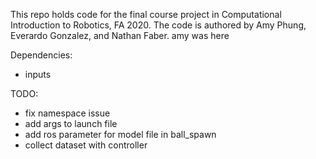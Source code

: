 This repo holds code for the final course project in Computational Introduction to Robotics, FA 2020. The code is authored by Amy Phung, Everardo Gonzalez, and Nathan Faber.
amy was here

Dependencies:
+ inputs


TODO:
+ fix namespace issue
+ add args to launch file
+ add ros parameter for model file in ball_spawn
+ collect dataset with controller
